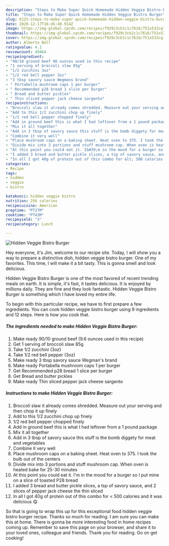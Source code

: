 ```yaml
---
description: "Steps to Make Super Quick Homemade Hidden Veggie Bistro Burger"
title: "Steps to Make Super Quick Homemade Hidden Veggie Bistro Burger"
slug: 6125-steps-to-make-super-quick-homemade-hidden-veggie-bistro-burger
date: 2020-12-17T16:45:40.914Z
image: https://img-global.cpcdn.com/recipes/f929c3cb1c1c7616/751x532cq70/hidden-veggie-bistro-burger-recipe-main-photo.jpg
thumbnail: https://img-global.cpcdn.com/recipes/f929c3cb1c1c7616/751x532cq70/hidden-veggie-bistro-burger-recipe-main-photo.jpg
cover: https://img-global.cpcdn.com/recipes/f929c3cb1c1c7616/751x532cq70/hidden-veggie-bistro-burger-recipe-main-photo.jpg
author: Alberta Bell
ratingvalue: 4.1
reviewcount: 49464
recipeingredient:
- "90/10 ground beef 96 ounces used in this recipe"
- "1 serving of broccoli slaw 85g"
- "1/2 zucchini 3oz"
- "1/2 red bell pepper 3oz"
- "3 tbsp savory sauce Wegmans brand"
- " Portabella mushroom caps 1 per burger"
- " Recommended p28 bread 1 slice per burger"
- " Bread and butter pickles"
- " Thin sliced pepper jack cheese sargento"
recipeinstructions:
- "Broccoli slaw it already comes shredded. Measure out your serving and then chop it up finely"
- "Add to this 1/2 zucchini chop up finely"
- "1/2 red bell pepper chopped finely"
- "Add in ground beef this is what I had leftover from a 1 pound package"
- "Mix it all together"
- "Add in 3 tbsp of savory sauce this stuff is the bomb diggety for meat and vegetables"
- "Combine it very well"
- "Place mushroom caps on a baking sheet. Heat oven to 375. I took the bulb out of the centers"
- "Divide mix into 3 portions and stuff mushroom cap. When oven is heated bake for 25-30 minutes"
- "At this point you could eat it. I&#39;m in the mood for a burger so I put mine on a slice of toasted P28 bread"
- "I added 3 bread and butter pickle slices, a tsp of savory sauce, and 2 slices of pepper jack cheese the thin sliced"
- "In all I got 40g of protein out of this combo for &lt; 500 calories and it was delicious 😋"
categories:
- Recipe
tags:
- hidden
- veggie
- bistro

katakunci: hidden veggie bistro 
nutrition: 256 calories
recipecuisine: American
preptime: "PT27M"
cooktime: "PT43M"
recipeyield: "3"
recipecategory: Lunch

---
```



![Hidden Veggie Bistro Burger](https://img-global.cpcdn.com/recipes/f929c3cb1c1c7616/751x532cq70/hidden-veggie-bistro-burger-recipe-main-photo.jpg)

Hey everyone, it's Jim, welcome to our recipe site. Today, I will show you a way to prepare a distinctive dish, hidden veggie bistro burger. One of my favorites. This time, I will make it a bit tasty. This is gonna smell and look delicious.

Hidden Veggie Bistro Burger is one of the most favored of recent trending meals on earth. It is simple, it's fast, it tastes delicious. It is enjoyed by millions daily. They are fine and they look fantastic. Hidden Veggie Bistro Burger is something which I have loved my entire life.




To begin with this particular recipe, we have to first prepare a few ingredients. You can cook hidden veggie bistro burger using 9 ingredients and 12 steps. Here is how you cook that.

<!--inarticleads1-->

##### The ingredients needed to make Hidden Veggie Bistro Burger:

1. Make ready 90/10 ground beef (9.6 ounces used in this recipe)
1. Get 1 serving of broccoli slaw 85g
1. Take 1/2 zucchini (3oz)
1. Take 1/2 red bell pepper (3oz)
1. Make ready 3 tbsp savory sauce Wegman&#39;s brand
1. Make ready  Portabella mushroom caps 1 per burger
1. Get  Recommended p28 bread 1 slice per burger
1. Get  Bread and butter pickles
1. Make ready  Thin sliced pepper jack cheese sargento




<!--inarticleads2-->

##### Instructions to make Hidden Veggie Bistro Burger:

1. Broccoli slaw it already comes shredded. Measure out your serving and then chop it up finely
1. Add to this 1/2 zucchini chop up finely
1. 1/2 red bell pepper chopped finely
1. Add in ground beef this is what I had leftover from a 1 pound package
1. Mix it all together
1. Add in 3 tbsp of savory sauce this stuff is the bomb diggety for meat and vegetables
1. Combine it very well
1. Place mushroom caps on a baking sheet. Heat oven to 375. I took the bulb out of the centers
1. Divide mix into 3 portions and stuff mushroom cap. When oven is heated bake for 25-30 minutes
1. At this point you could eat it. I&#39;m in the mood for a burger so I put mine on a slice of toasted P28 bread
1. I added 3 bread and butter pickle slices, a tsp of savory sauce, and 2 slices of pepper jack cheese the thin sliced
1. In all I got 40g of protein out of this combo for &lt; 500 calories and it was delicious 😋




So that is going to wrap this up for this exceptional food hidden veggie bistro burger recipe. Thanks so much for reading. I am sure you can make this at home. There is gonna be more interesting food in home recipes coming up. Remember to save this page on your browser, and share it to your loved ones, colleague and friends. Thank you for reading. Go on get cooking!
